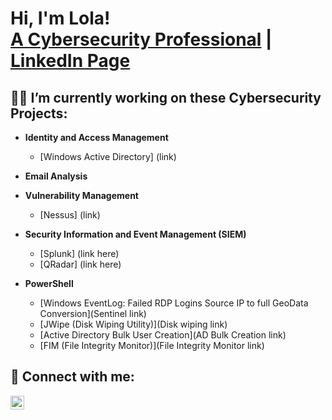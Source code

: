 <h1>Hi, I'm Lola! <br/><a href="https://github.com/damilolaoa">A Cybersecurity Professional</a> | <a href="https://www.linkedin.com/in/lolaoa/">LinkedIn Page</a>

<h2>👨‍💻 I’m currently working on these Cybersecurity Projects:</h2>

- <b>Identity and Access Management</b>
  - [Windows Active Directory] (link)
  
- <b>Email Analysis</b>
  
- <b>Vulnerability Management</b>
   - [Nessus] (link)
  
- <b>Security Information and Event Management (SIEM)</b>
  - [Splunk] (link here)
  - [QRadar] (link here)
  
- <b>PowerShell</b>
  - [Windows EventLog: Failed RDP Logins Source IP to full GeoData Conversion](Sentinel link)
  - [JWipe (Disk Wiping Utility)](Disk wiping link)
  - [Active Directory Bulk User Creation](AD Bulk Creation link)
  - [FIM (File Integrity Monitor)](File Integrity Monitor link)

<h2> 🤳 Connect with me:</h2>

[<img align="left" alt="Lola Ogunnupebi | LinkedIn" width="22px" src="https://cdn.jsdelivr.net/npm/simple-icons@v3/icons/linkedin.svg" />][linkedin]

[linkedin]: https://linkedin.com/in/lolaoa

<!-- Here are some ideas to get you started:

- 🔭 I’m currently working on ...
- 🌱 I’m currently learning ...
- 👯 I’m looking to collaborate on ...
- 🤔 I’m looking for help with ...
- 💬 Ask me about ...
- 📫 How to reach me: ...
- 😄 Pronouns: ...
- ⚡ Fun fact: ...
-->
